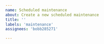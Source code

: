 ```yaml
---
name: Scheduled maintenance
about: Create a new scheduled maintenance
title: ''
labels: 'maintenance'
assignees: 'bobb285271'

---
```


<!--
start: 2021-07-11T08:00:00Z
end: 2021-07-13T08:00:00Z
expectedDown: scnu-online-judge, socoding-mirror
-->

